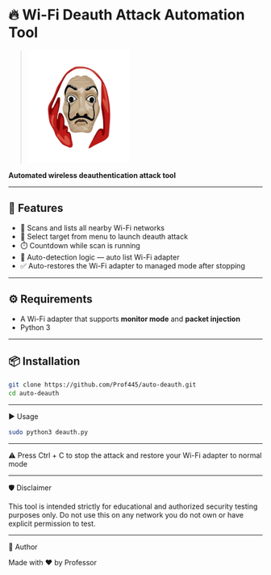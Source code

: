 # 🔥 Wi-Fi Deauth Attack Automation Tool


> <img src="assets/money-heist-banner.png" alt="Mask" width="200"/>
**Automated wireless deauthentication attack tool**

---

## 🚀 Features

- 📶 Scans and lists all nearby Wi-Fi networks
- 🎯 Select target from menu to launch deauth attack
- ⏱️ Countdown while scan is running
- 🧠 Auto-detection logic — auto list Wi-Fi adapter
- ✅ Auto-restores the Wi-Fi adapter to managed mode after stopping

---

## ⚙️ Requirements

- A Wi-Fi adapter that supports **monitor mode** and **packet injection**
- Python 3


---

## 📦 Installation

```bash
git clone https://github.com/Prof445/auto-deauth.git
cd auto-deauth
```
---

▶️ Usage

```bash
sudo python3 deauth.py
```

---

⚠️ Press Ctrl + C to stop the attack and restore your Wi-Fi adapter to normal mode

---

🛡️ Disclaimer

This tool is intended strictly for educational and authorized security testing purposes only.
Do not use this on any network you do not own or have explicit permission to test.

---

🧠 Author

Made with ❤️ by Professor
